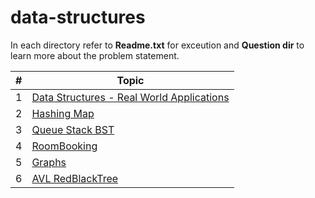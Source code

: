 # data-structures

In each directory refer to **Readme.txt** for exceution  and **Question dir** to learn more about the problem statement.


| #  |  Topic |
|---|---|
|1|<a href="DS_Applications.pdf">Data Structures - Real World Applications</a>|
|2|<a href="Hashing Map">Hashing Map</a>|
|3|<a href="Queue Stack BST">Queue Stack BST</a>|
|4|<a href="RoomBooking">RoomBooking</a>|
|5|<a href="Graphs">Graphs</a>|
|6|<a href="AVL RedBlackTree ">AVL RedBlackTree </a>|
